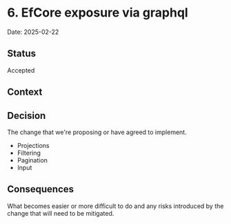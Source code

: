 # 6. EfCore exposure via graphql

Date: 2025-02-22

## Status

Accepted

## Context



## Decision

The change that we're proposing or have agreed to implement.
* Projections
* Filtering
* Pagination
* Input

## Consequences

What becomes easier or more difficult to do and any risks introduced by the change that will need to be mitigated.
